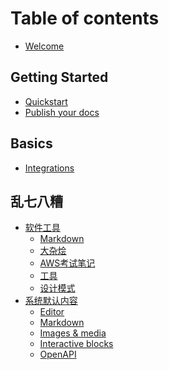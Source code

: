 # Table of contents

* [Welcome](README.md)

## Getting Started

* [Quickstart](getting-started/quickstart.md)
* [Publish your docs](getting-started/publish-your-docs.md)

## Basics
* [Integrations](basics/integrations.md)

## 乱七八糟
* [软件工具]()
    * [Markdown](tools/Markdown常用语法.md)
    * [大杂烩](tools/all.md)
    * [AWS考试笔记](tools/aws.md)
    * [工具](tools/tools.md)
    * [设计模式](tools/设计模式.md)
* [系统默认内容]()
    * [Editor](basics/editor.md)
    * [Markdown](basics/markdown.md)
    * [Images & media](basics/images-and-media.md)
    * [Interactive blocks](basics/interactive-blocks.md)
    * [OpenAPI](basics/openapi.md)
